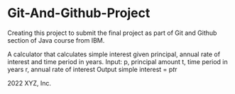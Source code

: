 # Git-And-Github-Project

Creating this project to submit the final project as part of Git and Github section of Java course from IBM.

A calculator that calculates simple interest given principal, annual rate of interest and time period in years.
Input:
   p, principal amount
   t, time period in years
   r, annual rate of interest
Output
   simple interest = p*t*r


2022 XYZ, Inc.
